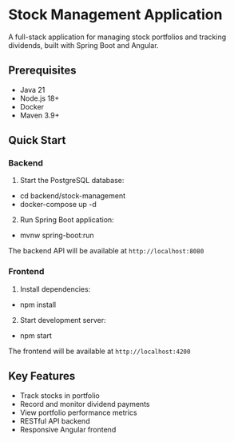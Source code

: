 # Stock Management Application

A full-stack application for managing stock portfolios and tracking dividends, built with Spring Boot and Angular.

## Prerequisites

- Java 21
- Node.js 18+
- Docker
- Maven 3.9+

## Quick Start

### Backend

1. Start the PostgreSQL database:

- cd backend/stock-management
- docker-compose up -d

2. Run Spring Boot application:

- mvnw spring-boot:run

The backend API will be available at `http://localhost:8080`

### Frontend

1. Install dependencies:

- npm install

2. Start development server:

- npm start

The frontend will be available at `http://localhost:4200`

## Key Features

- Track stocks in portfolio
- Record and monitor dividend payments
- View portfolio performance metrics
- RESTful API backend
- Responsive Angular frontend
